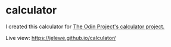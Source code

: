 # calculator

I created this calculator for <a href="https://www.theodinproject.com/lessons/foundations-calculator">The Odin Project's calculator project.</a> 

Live view: https://jelewe.github.io/calculator/
